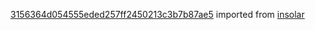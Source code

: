 [3156364d054555eded257ff2450213c3b7b87ae5](https://github.com/insolar/insolar/commit/3156364d054555eded257ff2450213c3b7b87ae5) imported from [insolar](https://github.com/insolar/insolar)
